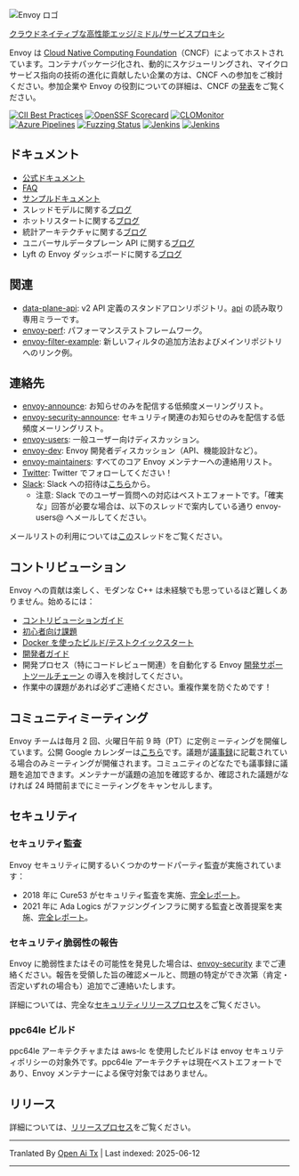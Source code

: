 ![Envoy ロゴ](https://github.com/envoyproxy/artwork/blob/main/PNG/Envoy_Logo_Final_PANTONE.png)

[クラウドネイティブな高性能エッジ/ミドル/サービスプロキシ](https://www.envoyproxy.io/)

Envoy は [Cloud Native Computing Foundation](https://cncf.io)（CNCF）によってホストされています。コンテナパッケージ化され、動的にスケジューリングされ、マイクロサービス指向の技術の進化に貢献したい企業の方は、CNCF への参加をご検討ください。参加企業や Envoy の役割についての詳細は、CNCF の[発表](https://www.cncf.io/blog/2017/09/13/cncf-hosts-envoy/)をご覧ください。

[![CII Best Practices](https://bestpractices.coreinfrastructure.org/projects/1266/badge)](https://bestpractices.coreinfrastructure.org/projects/1266)
[![OpenSSF Scorecard](https://api.securityscorecards.dev/projects/github.com/envoyproxy/envoy/badge)](https://securityscorecards.dev/viewer/?uri=github.com/envoyproxy/envoy)
[![CLOMonitor](https://img.shields.io/endpoint?url=https://clomonitor.io/api/projects/cncf/envoy/badge)](https://clomonitor.io/projects/cncf/envoy)
[![Azure Pipelines](https://dev.azure.com/cncf/envoy/_apis/build/status/11?branchName=main)](https://dev.azure.com/cncf/envoy/_build/latest?definitionId=11&branchName=main)
[![Fuzzing Status](https://oss-fuzz-build-logs.storage.googleapis.com/badges/envoy.svg)](https://bugs.chromium.org/p/oss-fuzz/issues/list?sort=-opened&can=1&q=proj:envoy)
[![Jenkins](https://powerci.osuosl.org/buildStatus/icon?job=build-envoy-static-master&subject=ppc64le%20build)](https://powerci.osuosl.org/job/build-envoy-static-master/)
[![Jenkins](https://ibmz-ci.osuosl.org/buildStatus/icon?job=Envoy_IBMZ_CI&subject=s390x%20build)](https://ibmz-ci.osuosl.org/job/Envoy_IBMZ_CI/)

## ドキュメント

* [公式ドキュメント](https://www.envoyproxy.io/)
* [FAQ](https://www.envoyproxy.io/docs/envoy/latest/faq/overview)
* [サンプルドキュメント](https://github.com/envoyproxy/examples/)
* スレッドモデルに関する[ブログ](https://medium.com/@mattklein123/envoy-threading-model-a8d44b922310)
* ホットリスタートに関する[ブログ](https://medium.com/@mattklein123/envoy-hot-restart-1d16b14555b5)
* 統計アーキテクチャに関する[ブログ](https://medium.com/@mattklein123/envoy-stats-b65c7f363342)
* ユニバーサルデータプレーン API に関する[ブログ](https://medium.com/@mattklein123/the-universal-data-plane-api-d15cec7a)
* Lyft の Envoy ダッシュボードに関する[ブログ](https://medium.com/@mattklein123/lyfts-envoy-dashboards-5c91738816b1)

## 関連

* [data-plane-api](https://github.com/envoyproxy/data-plane-api): v2 API 定義のスタンドアロンリポジトリ。[api](https://raw.githubusercontent.com/envoyproxy/envoy/main/api/) の読み取り専用ミラーです。
* [envoy-perf](https://github.com/envoyproxy/envoy-perf): パフォーマンステストフレームワーク。
* [envoy-filter-example](https://github.com/envoyproxy/envoy-filter-example): 新しいフィルタの追加方法およびメインリポジトリへのリンク例。

## 連絡先

* [envoy-announce](https://groups.google.com/forum/#!forum/envoy-announce): お知らせのみを配信する低頻度メーリングリスト。
* [envoy-security-announce](https://groups.google.com/forum/#!forum/envoy-security-announce): セキュリティ関連のお知らせのみを配信する低頻度メーリングリスト。
* [envoy-users](https://groups.google.com/forum/#!forum/envoy-users): 一般ユーザー向けディスカッション。
* [envoy-dev](https://groups.google.com/forum/#!forum/envoy-dev): Envoy 開発者ディスカッション（API、機能設計など）。
* [envoy-maintainers](https://groups.google.com/forum/#!forum/envoy-maintainers): すべてのコア Envoy メンテナーへの連絡用リスト。
* [Twitter](https://twitter.com/EnvoyProxy/): Twitter でフォローしてください！
* [Slack](https://envoyproxy.slack.com/): Slack への招待は[こちら](https://communityinviter.com/apps/envoyproxy/envoy)から。
  * 注意: Slack でのユーザー質問への対応はベストエフォートです。「確実な」回答が必要な場合は、以下のスレッドで案内している通り envoy-users@ へメールしてください。

メールリストの利用については[この](https://groups.google.com/forum/#!topic/envoy-announce/l9zjYsnS3TY)スレッドをご覧ください。

## コントリビューション

Envoy への貢献は楽しく、モダンな C++ は未経験でも思っているほど難しくありません。始めるには：

* [コントリビューションガイド](https://raw.githubusercontent.com/envoyproxy/envoy/main/CONTRIBUTING.md)
* [初心者向け課題](https://github.com/envoyproxy/envoy/issues?q=is%3Aopen+is%3Aissue+label%3Abeginner)
* [Docker を使ったビルド/テストクイックスタート](https://raw.githubusercontent.com/envoyproxy/envoy/main/ci#building-and-running-tests-as-a-developer)
* [開発者ガイド](https://raw.githubusercontent.com/envoyproxy/envoy/main/DEVELOPER.md)
* 開発プロセス（特にコードレビュー関連）を自動化する Envoy [開発サポートツールチェーン](https://github.com/envoyproxy/envoy/blob/main/support/README.md) の導入を検討してください。
* 作業中の課題があれば必ずご連絡ください。重複作業を防ぐためです！

## コミュニティミーティング

Envoy チームは毎月 2 回、火曜日午前 9 時（PT）に定例ミーティングを開催しています。公開 Google カレンダーは[こちら](https://goo.gl/PkDijT)です。議題が[議事録](https://goo.gl/5Cergb)に記載されている場合のみミーティングが開催されます。コミュニティのどなたでも議事録に議題を追加できます。メンテナーが議題の追加を確認するか、確認された議題がなければ 24 時間前までにミーティングをキャンセルします。

## セキュリティ

### セキュリティ監査

Envoy セキュリティに関するいくつかのサードパーティ監査が実施されています：
* 2018 年に Cure53 がセキュリティ監査を実施、[完全レポート](https://raw.githubusercontent.com/envoyproxy/envoy/main/docs/security/audit_cure53_2018.pdf)。
* 2021 年に Ada Logics がファジングインフラに関する監査と改善提案を実施、[完全レポート](https://raw.githubusercontent.com/envoyproxy/envoy/main/docs/security/audit_fuzzer_adalogics_2021.pdf)。

### セキュリティ脆弱性の報告

Envoy に脆弱性またはその可能性を発見した場合は、[envoy-security](mailto:envoy-security@googlegroups.com) までご連絡ください。報告を受領した旨の確認メールと、問題の特定ができ次第（肯定・否定いずれの場合も）追加でご連絡いたします。

詳細については、完全な[セキュリティリリースプロセス](https://raw.githubusercontent.com/envoyproxy/envoy/main/SECURITY.md)をご覧ください。

### ppc64le ビルド

ppc64le アーキテクチャまたは aws-lc を使用したビルドは envoy セキュリティポリシーの対象外です。ppc64le アーキテクチャは現在ベストエフォートであり、Envoy メンテナーによる保守対象ではありません。

## リリース

詳細については、[リリースプロセス](https://github.com/envoyproxy/envoy/blob/main/RELEASES.md)をご覧ください。

---

Tranlated By [Open Ai Tx](https://github.com/OpenAiTx/OpenAiTx) | Last indexed: 2025-06-12

---